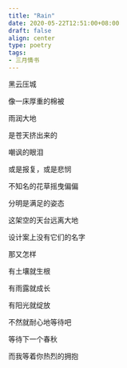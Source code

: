 ```yaml
---
title: "Rain"
date: 2020-05-22T12:51:00+08:00
draft: false
align: center
type: poetry
tags:
- 三月情书
---
```


黑云压城

像一床厚重的棉被

雨润大地

是苍天挤出来的

嘲讽的眼泪

或是报复，或是悲悯

不知名的花草摇曳偏偏

分明是满足的姿态

这架空的天台远离大地

设计案上没有它们的名字

那又怎样

有土壤就生根

有雨露就成长

有阳光就绽放

不然就耐心地等待吧

等待下一个春秋

而我等着你热烈的拥抱
